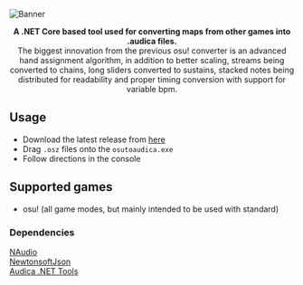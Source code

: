
![Banner](https://i.imgur.com/TLKSbJc.png "Banner")


<p align="center">
<b>A .NET Core based tool used for converting maps from other games into .audica files.</b><br>
The biggest innovation from the previous osu! converter is an advanced hand assignment algorithm, in addition to better scaling, streams being converted to chains, long sliders converted to sustains, stacked notes being distributed for readability and proper timing conversion with support for variable bpm.
</p>

## Usage
* Download the latest release from [here](https://github.com/octoberU/AudicaConverter/releases)
* Drag `.osz` files onto the `osutoaudica.exe`
* Follow directions in the console

## Supported games
* osu! (all game modes, but mainly intended to be used with standard)

### Dependencies
[NAudio](https://www.nuget.org/packages/NAudio/)  
[NewtonsoftJson](https://www.nuget.org/packages/Newtonsoft.Json/)  
[Audica .NET Tools](https://github.com/octoberU/Audica-.NET-Tools)  
